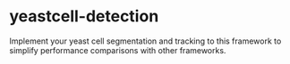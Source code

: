 # yeastcell-detection
Implement your yeast cell segmentation and tracking to this framework to simplify performance comparisons with other frameworks.
